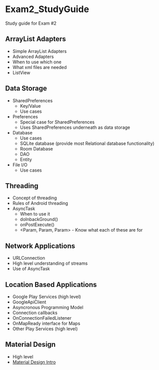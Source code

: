 # Exam2_StudyGuide
Study guide for Exam #2
## ArrayList Adapters
* Simple ArrayList Adapters
* Advanced Adapters
* When to use which one
* What xml files are needed
* ListView
  
## Data Storage
* SharedPreferences
  * Key/Value
  * Use cases
* Preferences
  * Special case for SharedPreferences
  * Uses SharedPreferences underneath as data storage
* Database
  * Use cases
  * SQLite database (provide most Relational database functionality)
  * Room Database
  * DAO
  * Entity
* File I/O
  * Use cases

## Threading
* Concept of threading
* Rules of Android threading
* AsyncTask
  * When to use it
  * doInbackGround()
  * onPostExecute()
  * <Param, Param, Param> - Know what each of these are for
  
  
## Network Applications
* URLConnection
* High level understanding of streams
* Use of AsyncTask

## Location Based Applications
* Google Play Services (high level)
* GoogleApiClient
* Asyncronous Programming Model
* Connection callbacks
* OnConnectionFailedListener
* OnMapReady interface for Maps
* Other Play Services (high level)

## Material Design
* High level 
* [Material Design Intro](https://material.io/guidelines/material-design/introduction.html#) 

